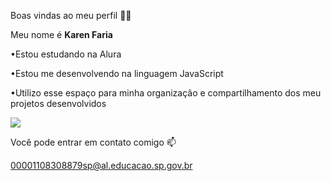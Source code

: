Boas vindas ao meu perfil 💙💙

Meu nome é **Karen Faria**

•Estou estudando na Alura

•Estou me desenvolvendo na linguagem JavaScript

•Utilizo esse espaço para minha organização e compartilhamento dos meu projetos desenvolvidos


![](https://media.tenor.com/AG-0bsP4PFoAAAAj/cool.gif)

Você pode entrar em contato comigo 📫

00001108308879sp@al.educacao.sp.gov.br
